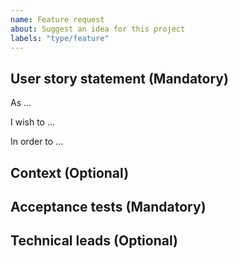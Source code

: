 ```yaml
---
name: Feature request
about: Suggest an idea for this project
labels: "type/feature"
---
```


## User story statement (Mandatory)

<!-- Describe the user story -->

As ...

I wish to ...

In order to ...


## Context (Optional)

<!-- Give additional context  -->


## Acceptance tests (Mandatory)

<!-- Explain your expectations  -->


## Technical leads (Optional)

<!-- Suggests ways to resolve this issue -->
